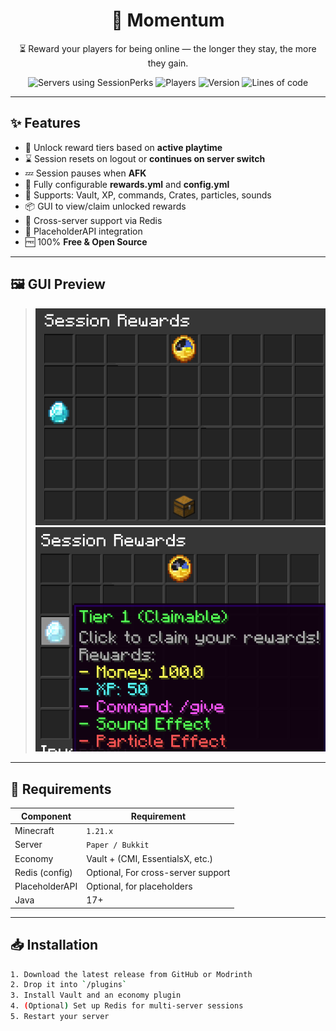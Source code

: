<h1 align="center">🧠 Momentum</h1>
<p align="center">
  ⏳ Reward your players for being online — the longer they stay, the more they gain.
</p>

<p align="center">
  <img src="https://img.shields.io/bstats/servers/26832?color=green&label=servers&logo=data" alt="Servers using SessionPerks">
  <img src="https://img.shields.io/bstats/players/26832?color=blue&label=players&logo=minecraft" alt="Players">
  <img src="https://img.shields.io/github/v/release/thepixel3261/Momentum?label=version" alt="Version">
  <img src="https://img.shields.io/endpoint?url=https://ghloc.vercel.app/api/thepixel3261/Momentum/badge&style=flat&logoColor=white&label=Lines%20of%20Code" alt="Lines of code">
</p>

---

## ✨ Features

- 🎁 Unlock reward tiers based on **active playtime**
- ⌛ Session resets on logout or **continues on server switch**
- 💤 Session pauses when **AFK**
- 🧠 Fully configurable **rewards.yml** and **config.yml**
- 💸 Supports: Vault, XP, commands, Crates, particles, sounds
- 📦 GUI to view/claim unlocked rewards
- 🔀 Cross-server support via Redis
- 🧩 PlaceholderAPI integration
- 🆓 100% **Free & Open Source**

---

## 🖼️ GUI Preview

> ![](.README_images/e1bedd78.png)
> ![](.README_images/d8854c8b.png)
> 

---

## 🔧 Requirements

| Component      | Requirement                        |
|----------------|------------------------------------|
| Minecraft      | `1.21.x`                           |
| Server         | `Paper / Bukkit`                   |
| Economy        | Vault + (CMI, EssentialsX, etc.)   |
| Redis (config) | Optional, For cross-server support |
| PlaceholderAPI | Optional, for placeholders         |
| Java           | 17+                                |

---

## 📥 Installation

```bash
1. Download the latest release from GitHub or Modrinth
2. Drop it into `/plugins`
3. Install Vault and an economy plugin
4. (Optional) Set up Redis for multi-server sessions
5. Restart your server
